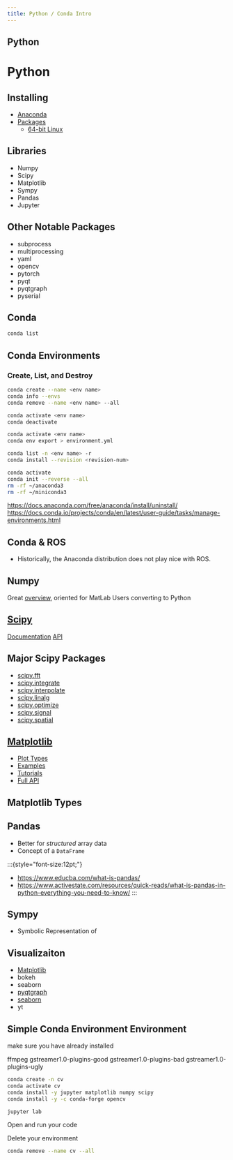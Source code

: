 ```yaml
---
title: Python / Conda Intro
---
```


## Python

# Python

## Installing

- [Anaconda](https://www.anaconda.com/products/distribution)
- [Packages](https://docs.anaconda.com/anaconda/packages/pkg-docs/)
    - [64-bit Linux](https://docs.anaconda.com/anaconda/packages/py3.10_linux-64/)

## Libraries

- Numpy
- Scipy
- Matplotlib
- Sympy
- Pandas
- Jupyter

## Other Notable Packages

- subprocess
- multiprocessing
- yaml
- opencv
- pytorch
- pyqt
- pyqtgraph
- pyserial

<!--
## Other Packages / Libraries

:::{style="font-size:12pt;"}
:::columns
:::column

- subprocess
- multiprocessing
- argcomplete
- anyqt
- asyncio
- [bokeh](https://docs.bokeh.org/en/latest/)
- yaml / pyyaml
- cudatoolkit
- cudnn
- cvxopt
- cython
- [dask](https://dask.org)
- django
- fftw
- fuel
- geos / shapely
- git
- gitpython
- graphviz
- imageio
- imagesize
- ipython
- jinja
- json5
- jupyter notebook  / [jupyterlab](https://jupyterlab.readthedocs.io/en/stable/)
- matplotlib
- mkl_fft
- [cupy](https://numfocus.org/project/cupy)
- opencv
- paramiko
- pillow
- pip
- plotly
- psutil
- pydot /pydotplus/graphviz/python-graphviz
- pyopengl
- pyqt / qt / qtpy
- pyserial
- pytest
- python-slugify
- pytorch
- pytz
- pywget / wget
- re / regex
- requests & beautifulsoup
- [scikit-image](https://scikit-image.org/) / [scikit-learn](https://scikit-learn.org/stable/)
- setuptools
- sphinx
- spyder
- sympy
- tensorflow
- theano
- [yt](https://yt-project.org/)

<https://docs.anaconda.com/anaconda/packages/py3.10_linux-64/>

-->

## Conda

```bash
conda list
```

## Conda Environments

### Create, List, and Destroy

```bash
conda create --name <env name>
conda info --envs
conda remove --name <env name> --all
```

```bash
conda activate <env name>
conda deactivate
```

```bash
conda activate <env name>
conda env export > environment.yml
```

```bash
conda list -n <env name> -r
conda install --revision <revision-num>
```

```bash
conda activate
conda init --reverse --all
rm -rf ~/anaconda3
rm -rf ~/miniconda3
```

<https://docs.anaconda.com/free/anaconda/install/uninstall/>
<https://docs.conda.io/projects/conda/en/latest/user-guide/tasks/manage-environments.html>

## Conda & ROS

- Historically, the Anaconda distribution does not play nice with ROS.

## Numpy

Great [overview](https://numpy.org/doc/stable/user/numpy-for-matlab-users.html), oriented for MatLab Users converting to Python

## [Scipy](https://scipy.org/)

[Documentation](https://docs.scipy.org/doc/scipy/)
[API](https://docs.scipy.org/doc/scipy/reference/index.html#scipy-api)

## Major Scipy Packages

- [scipy.fft](https://docs.scipy.org/doc/scipy/reference/fft.html)
- [scipy.integrate](https://docs.scipy.org/doc/scipy/reference/integrate.html)
- [scipy.interpolate](https://docs.scipy.org/doc/scipy/reference/interpolate.html)
- [scipy.linalg](https://docs.scipy.org/doc/scipy/reference/linalg.html)
- [scipy.optimize](https://docs.scipy.org/doc/scipy/reference/optimize.html)
- [scipy.signal](https://docs.scipy.org/doc/scipy/reference/signal.html)
- [scipy.spatial](https://docs.scipy.org/doc/scipy/reference/spatial.html)

## [Matplotlib](https://matplotlib.org/)

- [Plot Types](https://matplotlib.org/stable/plot_types/index)
- [Examples](https://matplotlib.org/stable/gallery/index)
- [Tutorials](https://matplotlib.org/stable/tutorials/index)
- [Full API](https://matplotlib.org/stable/api/index)

## Matplotlib Types

## Pandas

- Better for *structured* array data
- Concept of a ```DataFrame```

:::{style="font-size:12pt;"}

- <https://www.educba.com/what-is-pandas/>
- <https://www.activestate.com/resources/quick-reads/what-is-pandas-in-python-everything-you-need-to-know/>
:::

## Sympy

- Symbolic Representation of

## Visualizaiton

- [Matplotlib](https://matplotlib.org/)
- bokeh
- seaborn
- [pyqtgraph](https://www.pyqtgraph.org/)
- [seaborn](https://seaborn.pydata.org/)
- yt


## Simple Conda Environment Environment

make sure you have already installed

ffmpeg gstreamer1.0-plugins-good gstreamer1.0-plugins-bad gstreamer1.0-plugins-ugly

```bash
conda create -n cv
conda activate cv
conda install -y jupyter matplotlib numpy scipy
conda install -y -c conda-forge opencv
```

```bash
jupyter lab
```

Open and run your code

Delete your environment

```bash
conda remove --name cv --all
```